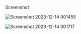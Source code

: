 Screenshot

![Screenshot 2023-12-14 001455](https://github.com/Vinii523/Scibot/assets/139527273/338359e7-05ff-43a0-ad17-0bf5c0b1d745)

![Screenshot 2023-12-14 001717](https://github.com/Vinii523/Scibot/assets/139527273/bb9768c5-5ea5-4995-97c4-87cfa43ce930)
